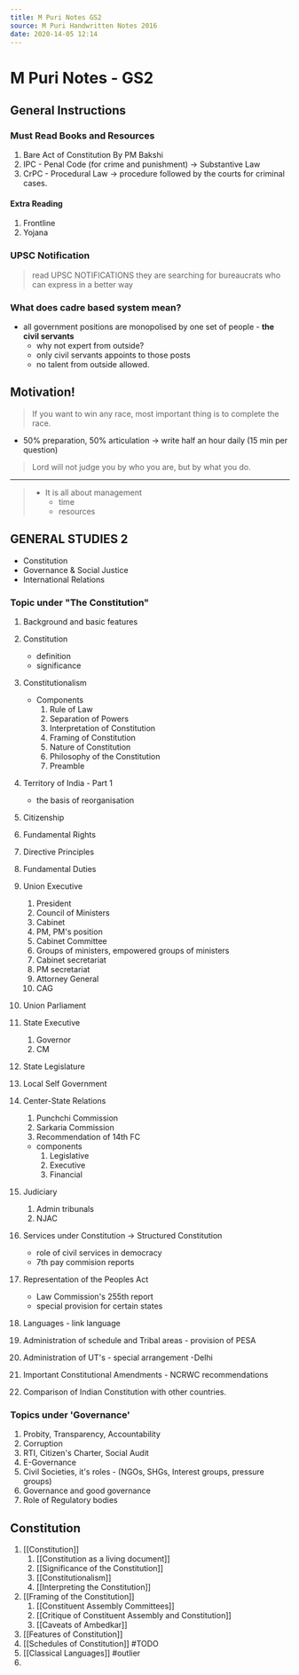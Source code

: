 ```yaml
---
title: M Puri Notes GS2
source: M Puri Handwritten Notes 2016
date: 2020-14-05 12:14 
---
```


# M Puri Notes - GS2

## General Instructions
### Must Read Books and Resources
1. Bare Act of Constitution By PM Bakshi
2. IPC - Penal Code (for crime and punishment)  -> Substantive Law
3. CrPC - Procedural Law -> procedure followed by the courts for criminal cases. 

#### Extra Reading 
1. Frontline
2. Yojana 

### UPSC Notification 
> read UPSC NOTIFICATIONS 
> they are searching for bureaucrats who can express in a better way


### What does cadre based system mean? 
-  all government positions are monopolised by one set of people - **the civil servants**
   - why not expert from outside?
   - only civil servants appoints to those posts
   - no talent from outside allowed.

## Motivation! 
> If you want to win any race, most important thing is to complete the race. 

- 50% preparation, 50% articulation -> write half an hour daily (15 min per question) 

> Lord will not judge you by who you are, but by what you do. 

---

> - It is all about management
>    - time
>    - resources

## GENERAL STUDIES 2
- Constitution 
- Governance & Social Justice
- International Relations 

### Topic under "The Constitution"
1. Background and basic features 
2. Constitution
    - definition
    - significance
3. Constitutionalism
    - Components 
       1. Rule of Law
       2. Separation of Powers 
       3. Interpretation of Constitution
       4. Framing of Constitution
       5. Nature of Constitution
       6. Philosophy of the Constitution
       7. Preamble

4. Territory of India - Part 1
    - the basis of reorganisation 

5. Citizenship
6. Fundamental Rights 
7. Directive Principles 
8. Fundamental Duties
9. Union Executive 
   1. President 
   1. Council of Ministers 
   1. Cabinet 
   1. PM, PM's position 
   1. Cabinet Committee 
   1. Groups of ministers, empowered groups of ministers 
   1. Cabinet secretariat 
   1. PM secretariat
   1. Attorney General
   1. CAG 
10. Union Parliament 
11. State Executive 
     1. Governor
     1. CM
12. State Legislature 
13. Local Self Government 
14. Center-State Relations
    1. Punchchi Commission 
    1. Sarkaria Commission
    1. Recommendation of 14th FC
    - components 
       1. Legislative 
       2. Executive 
       3. Financial
15. Judiciary
       1. Admin tribunals
       1. NJAC
16. Services under Constitution -> Structured Constitution 
    - role of civil services in democracy
    - 7th pay commision reports 
17. Representation of the Peoples Act 
     - Law Commission's 255th report 
     - special provision for certain states
18. Languages - link language
19. Administration of schedule and Tribal areas - provision of PESA 
20. Administration of UT's - special arrangement -Delhi
21. Important Constitutional Amendments - NCRWC recommendations 
22. Comparison of Indian Constitution with other countries. 


### Topics under 'Governance'
1. Probity, Transparency, Accountability
2. Corruption
3. RTI, Citizen's Charter, Social Audit
4. E-Governance
5. Civil Societies, it's roles - (NGOs, SHGs, Interest groups, pressure groups)
6. Governance and good governance
7. Role of Regulatory bodies



## Constitution 
1. [[Constitution]] 
	1. [[Constitution as a living document]] 
	2. [[Significance of the Constitution]] 
	3. [[Constitutionalism]] 
	4. [[Interpreting the Constitution]]
2. [[Framing of the Constitution]]
	1. [[Constituent Assembly Committees]]
	2. [[Critique of Constituent Assembly and Constitution]]
	3. [[Caveats of Ambedkar]]
3. [[Features of Constitution]]
4. [[Schedules of Constitution]] #TODO 
5. [[Classical Languages]] #outlier
6. 
